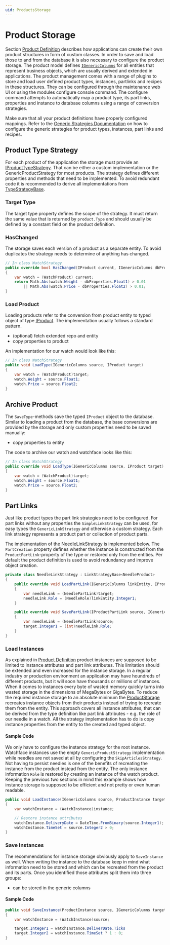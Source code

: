 ```yaml
---
uid: ProductsStorage
---
```

# Product Storage

Section [Product Definition](xref:ProductsDefinition) describes how applications can create their own product structures in form of custom classes. In order to save and load those to and from the database it is also necessary to configure the product storage. The product model defines [`IGenericColumns`](xref:Moryx.Products.Model.IGenericColumns) for all entities that represent business objects, which are usually derived and extended in applications. The product management comes with a range of plugins to store and load user defined product types, instances, partlinks and recipes in these structures. They can be configured through the maintenance web UI or using the modules configure console command. The configure command attempts to automatically map a product type, its part links, properties and instance to database columns using a range of conversion strategies.

Make sure that all your product definitions have properly configured mappings. Refer to the [Generic Strategies Documentation](xref:ProductGenericStrategies) on how to configure the generic strategies for product types, instances, part links and recipes.

## Product Type Strategy

For each product of the application the storage must provide an [IProductTypeStrategy](xref:Moryx.Products.Management.IProductTypeStrategy). That can be either a custom implementation or the GenericProductStrategy for most products. The strategy defines different properties and methods that need to be implemented. To avoid redundant code it is recommended to derive all implementations from [TypeStrategyBase](xref:Moryx.Products.Management.TypeStrategyBase).

### Target Type

The target type property defines the scope of the strategy. It must return the same value that is returned by `product.Type` and should usually be defined by a constant field on the product definition.

### HasChanged

The storage saves each version of a product as a separate entity. To avoid duplicates the strategy needs to determine of anything has changed.

````cs
// In class WatchStrategy
public override bool HasChanged(IProduct current, IGenericColumns dbProperties)
{
    var watch = (WatchProduct) current;
    return Math.Abs(watch.Weight - dbProperties.Float1) > 0.01 
        || Math.Abs(watch.Price - dbProperties.Float2) > 0.01;
}
````

### Load Product

Loading products refer to the conversion from product entity to typed object of type [IProduct](xref:Moryx.AbstractionLayer.IProduct). The implementation usually follows a standard pattern.

* (optional) fetch extended repo and entity
* copy properties to product

An implementation for our watch would look like this:

````cs
// In class WatchStrategy
public void LoadType(IGenericColumns source, IProduct target)
{
    var watch = (WatchProduct)target;
    watch.Weight = source.Float1;
    watch.Price = source.Float2;
}

````

## Archive Product

The `SaveType`-methods save the typed `IProduct` object to the database. Similar to loading a product from the database, the base conversions are provided by the storage and only custom properties need to be saved manually:

* copy properties to entity

The code to archive our watch and watchface looks like this:

````cs
// In class WatchStrategy
public override void LoadType(IGenericColumns source, IProduct target)
{
    var watch = (WatchProduct)target;
    watch.Weight = source.Float1;
    watch.Price = source.Float2;
}
````

## Part Links

Just like product types the part link strategies need to be configured. For part links without any properties the `SimpleLinkStrategy` can be used, for easy types the `GenericLinkStrategy` and otherwise a custom strategy. Each link strategy represents a product part or collection of product parts.

The implementation of the NeedleLinkStrategy is implemented below. The `PartCreation` property defines whether the instance is constructed from the `ProductPartLink`-property of the type or restored only from the entities. Per default the product definition is used to avoid redundancy and improve object creation.

````cs
private class NeedleLinkStrategy : LinkStrategyBase<NeedleProduct>
{
    public override void LoadPartLink(IGenericColumns linkEntity, IProductPartLink target)
    {
        var needleLink = (NeedlePartLink)target;
        needleLink.Role = (NeedleRole)linkEntity.Integer1;
    }

    public override void SavePartLink(IProductPartLink source, IGenericColumns target)
    {
        var needleLink = (NeedlePartLink)source;
        target.Integer1 = (int)needleLink.Role;
    }
}
````

### Load Instances

As explained in [Product Definition](xref:ProductsDefinition) product instances are supposed to be limited to instance attributes and part link attributes. This limitation should be extended and even increased for the instance storage. In a regular industry or production environment an application may have houndreds of different products, but it will soon have thousands or millions of instances. When it comes to instances every byte of wasted memory quickly turns into wasted storage in the dimensions of MegaBytes or GigaBytes. To reduce the required instance storage to an absolute minimum the [ProductStorage](xref:Moryx.Products.Management.ProductStorage) recreates instance objects from their products instead of trying to recreate them from the entity. This approach covers all instance attributes, that can be derived from the type definition like part link attributes - e.g. the role of our needle in a watch. All the strategy implementation has to do is copy instance properties from the entity to the created and typed object.

#### Sample Code

We only have to configure the instance strategy for the root instance. Watchface instances use the empty `GenericProductStrategy` implementation while needles are not saved at all by configuring the `SkipArticlesStrategy`. Not having to persist needles is one of the benefits of recreating the instance from the product instead from the entity. The only instance information `Role` is restored by creating an instance of the watch product. Keeping the previous two sections in mind this example shows how instance storage is supposed to be efficient and not pretty or even human readable.

````cs
public void LoadInstance(IGenericColumns source, ProductInstance target);
{
    var watchInstance = (WatchInstance)instance;

    // Restore instance attributes
    watchInstance.DeliveryDate = DateTime.FromBinary(source.Integer1);
    watchInstance.TimeSet = source.Integer2 > 0;
}
````

### Save Instances

The recommendations for instance storage obviously apply to `SaveInstance` as well. When writing the instance to the database keep in mind what information need to be stored and which can be recreated from the product and its parts. Once you identified those attributes split them into three groups:

* can be stored in the generic columns

#### Sample Code

````cs
public void SaveInstance(ProductInstance source, IGenericColumns target);
{
    var watchInstance = (WatchInstance)source;

    target.Integer1 = watchInstance.DeliverDate.Ticks
    target.Integer2 = watchInstance.TimeSet ? 1 : 0;
}
````

